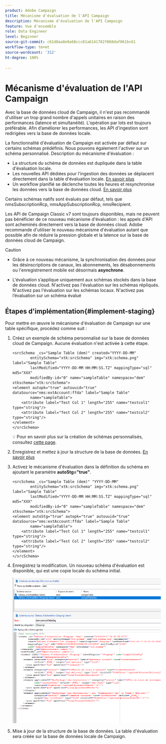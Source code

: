 ```yaml
---
product: Adobe Campaign
title: Mécanisme d'évaluation de l'API Campaign
description: Mécanisme d'évaluation de l'API Campaign
feature: Vue d'ensemble
role: Data Engineer
level: Beginner
source-git-commit: c61d8aa8e0a68ccc81a6141782f860daf061bc61
workflow-type: tm+mt
source-wordcount: '312'
ht-degree: 100%

---
```


# Mécanisme d&#39;évaluation de l&#39;API Campaign

Avec la base de données cloud de Campaign, il n&#39;est pas recommandé d&#39;utiliser un trop grand nombre d&#39;appels unitaires en raison des performances (latence et simultanéité). L&#39;opération par lots est toujours préférable. Afin d’améliorer les performances, les API d&#39;ingestion sont redirigées vers la base de données locale.

La fonctionnalité d&#39;évaluation de Campaign est activée par défaut sur certains schémas prédéfinis. Nous pouvons également l&#39;activer sur un schéma personnalisé. Description du mécanisme d&#39;évaluation :

* La structure du schéma de données est dupliquée dans la table d&#39;évaluation locale.
* Les nouvelles API dédiées pour l&#39;ingestion des données se déplacent directement dans la table d&#39;évaluation locale. [En savoir plus](new-apis.md)
* Un workflow planifié se déclenche toutes les heures et resynchronise les données vers la base de données cloud. [En savoir plus](../config/replication.md)

Certains schémas natifs sont évalués par défaut, tels que nmsSubscriptionRcp, nmsAppSubscriptionRcp, nmsRecipient.

Les API de Campaign Classic v7 sont toujours disponibles, mais ne peuvent pas bénéficier de ce nouveau mécanisme d&#39;évaluation : les appels d&#39;API sont acheminés directement vers la base de données cloud. Adobe recommande d&#39;utiliser le nouveau mécanisme d&#39;évaluation autant que possible afin de réduire la pression globale et la latence sur la base de données cloud de Campaign.

>[!CAUTION]
>
>* Grâce à ce nouveau mécanisme, la synchronisation des données pour les désinscriptions de canaux, les abonnements, les désabonnements ou l&#39;enregistrement mobile est désormais **asynchrone**.
>
>* L&#39;évaluation s’applique uniquement aux schémas stockés dans la base de données cloud. N&#39;activez pas l&#39;évaluation sur les schémas répliqués. N&#39;activez pas l&#39;évaluation sur les schémas locaux. N&#39;activez pas l’évaluation sur un schéma évalué
>



## Étapes d&#39;implémentation{#implement-staging}

Pour mettre en œuvre le mécanisme d&#39;évaluation de Campaign sur une table spécifique, procédez comme suit :

1. Créez un exemple de schéma personnalisé sur la base de données cloud de Campaign. Aucune évaluation n&#39;est activée à cette étape.

   ```
   <srcSchema _cs="Sample Table (dem)" created="YYYY-DD-MM"
           entitySchema="xtk:srcSchema" img="xtk:schema.png" label="Sample Table"
           lastModified="YYYY-DD-MM HH:MM:SS.TZ" mappingType="sql" md5="XXX"
           modifiedBy-id="0" name="sampleTable" namespace="dem" xtkschema="xtk:srcSchema">
   <element autopk="true" autouuid="true" dataSource="nms:extAccount:ffda" label="Sample Table"
           name="sampleTable">
       <attribute label="Test Col 1" length="255" name="testcol1" type="string"/>
       <attribute label="Test Col 2" length="255" name="testcol2" type="string"/>
   </element>
   </srcSchema>
   ```

   💡 Pour en savoir plus sur la création de schémas personnalisés, consultez [cette page](create-schema.md).

1. Enregistrez et mettez à jour la structure de la base de données.  [En savoir plus](update-database-structure.md)

1. Activez le mécanisme d&#39;évaluation dans la définition du schéma en ajoutant le paramètre **autoStg=&quot;true&quot;**.

   ```
   <srcSchema _cs="Sample Table (dem)" "YYYY-DD-MM"
           entitySchema="xtk:srcSchema" img="xtk:schema.png" label="Sample Table"
           lastModified="YYYY-DD-MM HH:MM:SS.TZ" mappingType="sql" md5="XXX"
           modifiedBy-id="0" name="sampleTable" namespace="dem" xtkschema="xtk:srcSchema">
   <element autoStg="true" autopk="true" autouuid="true" dataSource="nms:extAccount:ffda" label="Sample Table"
           name="sampleTable">
       <attribute label="Test Col 1" length="255" name="testcol1" type="string"/>
       <attribute label="Test Col 2" length="255" name="testcol2" type="string"/>
   </element>
   </srcSchema>
   ```

1. Enregistrez la modification. Un nouveau schéma d&#39;évaluation est disponible, qui est une copie locale du schéma initial.

   ![](assets/staging-mechanism.png)

1. Mise à jour de la structure de la base de données. La table d&#39;évaluation sera créée sur la base de données locale de Campaign.
